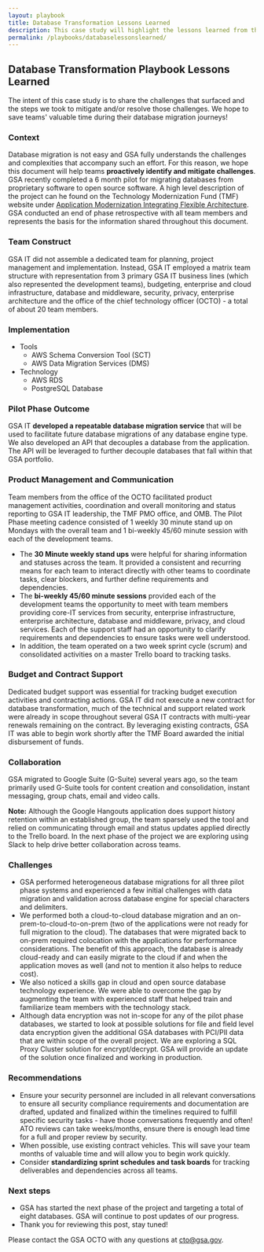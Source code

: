 ```yaml
---
layout: playbook
title: Database Transformation Lessons Learned
description: This case study will highlight the lessons learned from the GSA Application Modernization Integrating Flexible Architecture project.
permalink: /playbooks/databaselessonslearned/
---
```


## Database Transformation Playbook Lessons Learned

The intent of this case study is to share the challenges that surfaced and the steps we took to mitigate and/or resolve those challenges. We hope to save teams' valuable time during their database migration journeys!


### Context

Database migration is not easy and GSA fully understands the challenges and complexities that accompany such an effort. For this reason, we hope this document will help teams **proactively identify and mitigate challenges**. GSA recently completed a 6 month pilot for migrating databases from proprietary software to open source software. A high level description of the project can he found on the Technology Modernization Fund (TMF) website under <a href="https://tmf.cio.gov/projects/#application-modernization-integrating-flexible-architectures">Application Modernization Integrating Flexible Architecture</a>. GSA conducted an end of phase retrospective with all team members and represents the basis for the information shared throughout this document.


### Team Construct

GSA IT did not assemble a dedicated team for planning, project management and implementation. Instead, GSA IT employed a matrix team structure with representation from 3 primary GSA IT business lines (which also represented the development teams), budgeting, enterprise and cloud infrastructure, database and middleware, security, privacy, enterprise architecture and the office of the chief technology officer (OCTO) - a total of about 20 team members.


### Implementation

* Tools
  * AWS Schema Conversion Tool (SCT)
  * AWS Data Migration Services (DMS)
* Technology
  * AWS RDS
  * PostgreSQL Database


### Pilot Phase Outcome

GSA IT **developed a repeatable database migration service** that will be used to facilitate future database migrations of any database engine type. We also developed an API that decouples a database from the application. The API will be leveraged to further decouple databases that fall within that GSA portfolio.


### Product Management and Communication

Team members from the office of the OCTO facilitated product management activities, coordination and overall monitoring and status reporting to GSA IT leadership, the TMF PMO office, and OMB. The Pilot Phase meeting cadence consisted of 1 weekly 30 minute stand up on Mondays with the overall team and 1 bi-weekly 45/60 minute session with each of the development teams.

* The **30 Minute weekly stand ups** were helpful for sharing information and statuses across the team. It provided a consistent and recurring means for each team to interact directly with other teams to coordinate tasks, clear blockers, and further define requirements and dependencies.
* The **bi-weekly 45/60 minute sessions** provided each of the development teams the opportunity to meet with team members providing core-IT services from security, enterprise infrastructure, enterprise architecture, database and middleware, privacy, and cloud services. Each of the support staff had an opportunity to clarify requirements and dependencies to ensure tasks were well understood.
* In addition, the team operated on a two week sprint cycle (scrum) and consolidated activities on a master Trello board to tracking tasks.


### Budget and Contract Support

Dedicated budget support was essential for tracking budget execution activities and contracting actions. GSA IT did not execute a new contract for database transformation, much of the technical and support related work were already in scope throughout several GSA IT contracts with multi-year renewals remaining on the contract. By leveraging existing contracts, GSA IT was able to begin work shortly after the TMF Board awarded the initial disbursement of funds.


### Collaboration

GSA migrated to Google Suite (G-Suite) several years ago, so  the team primarily used G-Suite tools for content creation and consolidation, instant messaging, group chats, email and video calls.

**Note:** Although the Google Hangouts application does support history retention within an established group, the team sparsely used the tool and relied on communicating through email and status updates applied directly to the Trello board. In the next phase of the project we are exploring using Slack to help drive better collaboration across teams.


### Challenges

* GSA performed heterogeneous database migrations for all three pilot phase systems and experienced a few initial challenges with data migration and validation across database engine for special characters and delimiters.
* We performed both a cloud-to-cloud database migration and an on-prem-to-cloud-to-on-prem (two of the applications were not ready for full migration to the cloud). The databases that were migrated back to on-prem required colocation with the applications for performance considerations. The benefit of this approach, the database is already cloud-ready and can easily migrate to the cloud if and when the application moves as well (and not to mention it also helps to reduce cost).
* We also noticed a skills gap in cloud and open source database technology experience. We were able to overcome the gap by augmenting the team with experienced staff that helped train and familiarize team members with the technology stack.
* Although data encryption was not in-scope for any of the pilot phase databases, we started to look at possible solutions for file and field level data encryption given the additional GSA databases with PCI/PII data that are within scope of the overall project. We are exploring a SQL Proxy Cluster solution for encrypt/decrypt. GSA will provide an update of the solution once finalized and working in production.


### Recommendations

* Ensure your security personnel are included in all relevant conversations to ensure all security compliance requirements and documentation are drafted, updated and finalized within the timelines required to fulfill specific security tasks - have those conversations frequently and often! ATO reviews can take weeks/months, ensure there is enough lead time for a full and proper review by security.
* When possible, use existing contract vehicles. This will save your team months of valuable time and will allow you to begin work quickly.
* Consider **standardizing sprint schedules and task boards** for tracking deliverables and dependencies across all teams.


### Next steps

* GSA has started the next phase of the project and targeting a total of eight databases. GSA will continue to post updates of our progress.
* Thank you for reviewing this post, stay tuned!

Please contact the GSA OCTO with any questions at [cto@gsa.gov](mailto:cto@gsa.gov).
